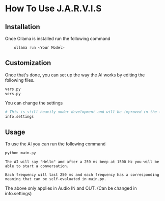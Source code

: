 # How To Use J.A.R.V.I.S

## Installation

Once Ollama is installed run the following command

```bash
    ollama run <Your Model>
```

## Customization

Once that's done, you can set up the way the AI works by editing the following files.

```bash
vars.py
vers.py
```

You can change the settings 

```bash
# This is still heavily under development and will be improved in the future (It is still usable at the current time (audio and text)).
info.settings
```

## Usage

To use the AI you can run the following command

```bash
python main.py
```

```
The AI will say "Hello" and after a 250 ms beep at 1500 Hz you will be able to start a conversation.

Each frequency will last 250 ms and each frequency has a corresponding meaning that can be self-evaluated in main.py.
```

The above only applies in Audio IN and OUT. (Can be changed in info.settings)